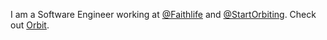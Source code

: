 I am a Software Engineer working at [@Faithlife](https://github.com/Faithlife) and [@StartOrbiting](https://github.com/StartOrbiting).  Check out [Orbit](https://orbit.so).
